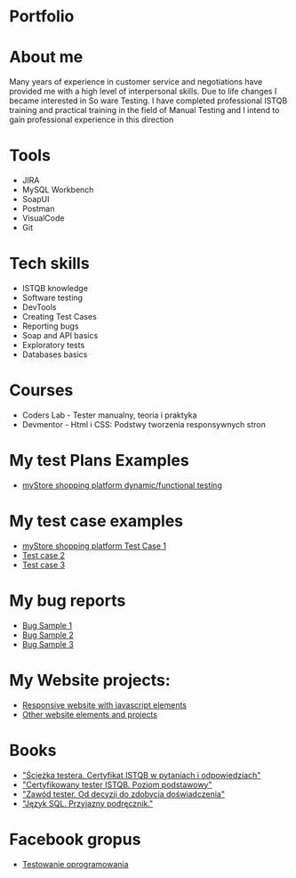 # Portfolio


# About me
Many years of experience in customer service and negotiations have provided me with a high level of
interpersonal skills. Due to life changes I became interested in So ware Testing. I have completed
professional ISTQB training and practical training in the field of Manual Testing and I intend to gain
professional experience in this direction

# Tools
- JIRA
- MySQL Workbench
- SoapUI
- Postman
- VisualCode
- Git

# Tech skills
- ISTQB knowledge
- Software testing
- DevTools
- Creating Test Cases
- Reporting bugs
- Soap and API basics
- Exploratory tests
- Databases basics

# Courses
- Coders Lab - Tester manualny, teoria i praktyka
- Devmentor - Html i CSS: Podstwy tworzenia responsywnych stron 

# My test Plans Examples
  - [myStore shopping platform dynamic/functional testing](https://drive.google.com/file/d/1vzyPt01zpHbwrYJ3cp8A1bI99uL_h8h8/view?usp=sharing)
# My test case examples
- [myStore shopping platform Test Case 1](https://drive.google.com/file/d/142iepME7Wvt8XavHWZ3LIkQ0tDgwBSGV/view?usp=sharing)
- [Test case 2](https://drive.google.com/file/d/1jB0SMRYpdn9vJL3pMml3wI9JP1VosAWh/view?usp=sharing)
- [Test case 3](https://drive.google.com/file/d/1pNFjxveW90WhWk8MWvhzRxierf9ft_am/view?usp=sharing)

# My bug reports
- [Bug Sample 1](https://drive.google.com/file/d/1V74Om3bFXUVYOmYEqK10_ZMdvT1CNdda/view?usp=sharing)
- [Bug Sample 2](https://drive.google.com/file/d/19VulKn1XqxHqwAq7JhYjGqeeawhQKhze/view?usp=sharing)
- [Bug Sample 3](https://drive.google.com/file/d/1AiYehWwOfsfcKSP5WXBumANNz5Bw8Yzp/view?usp=sharing)
# My Website projects:
- [Responsive website with javascript elements](https://github.com/PrzemekHytros/Portfolio-2023/tree/master/html-css/website)
- [Other website elements and projects](https://github.com/PrzemekHytros/Portfolio-2023/tree/master/html-css/other)

# Books
- ["Ścieżka testera. Certyfikat ISTQB w pytaniach i odpowiedziach"](https://helion.pl/ksiazki/sciezka-testera-certyfikat-istqb-w-pytaniach-i-odpowiedziach-rafal-podraza,istqbw.htm#format/d)
- ["Certyfikowany tester ISTQB. Poziom podstawowy"](https://ksiegarnia.pwn.pl/Zawod-tester.-Od-decyzji-do-zdobycia-doswiadczenia,743423772,p.html)
- ["Zawód tester. Od decyzji do zdobycia doświadczenia"](https://ksiegarnia.pwn.pl/Zawod-tester.-Od-decyzji-do-zdobycia-doswiadczenia,743423772,p.html)
- ["Język SQL. Przyjazny podręcznik."](https://helion.pl/ksiazki/jezyk-sql-przyjazny-podrecznik-wydanie-ii-larry-rockoff,jsqlp2.htm#format/e)

# Facebook gropus
- [Testowanie oprogramowania](https://www.facebook.com/groups/141683635854223)
